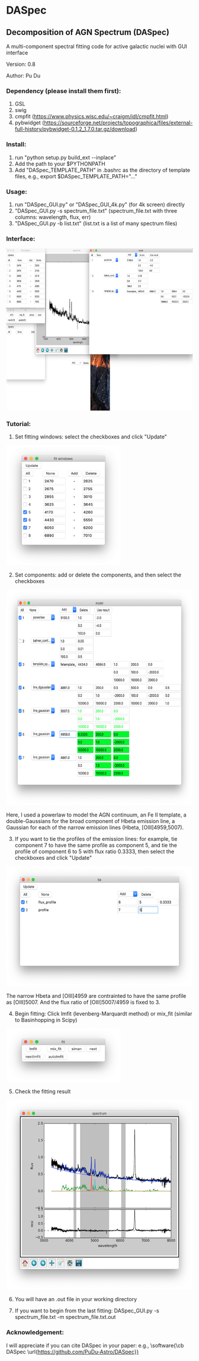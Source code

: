 # DASpec
## Decomposition of AGN Spectrum (DASpec)
A multi-component spectral fitting code for active galactic nuclei with GUI interface

Version: 0.8

Author: Pu Du

### Dependency (please install them first):
1. GSL
2. swig
3. cmpfit 
(https://www.physics.wisc.edu/~craigm/idl/cmpfit.html)
4. pybwidget 
(https://sourceforge.net/projects/topographica/files/external-full-history/pybwidget-0.1.2_1.7.0.tar.gz/download)

### Install:
1. run "python setup.py build_ext --inplace"
2. Add the path to your $PYTHONPATH
3. Add "DASpec_TEMPLATE_PATH" in .bashrc as the directory of template files, e.g., export $DASpec_TEMPLATE_PATH="..."

### Usage:
1. run "DASpec_GUI.py" or "DASpec_GUI_4k.py" (for 4k screen) directly
2. "DASpec_GUI.py -s spectrum_file.txt" (spectrum_file.txt with three columns: wavelength, flux, err)
3. "DASpec_GUI.py -b list.txt" (list.txt is a list of many spectrum files)

### Interface:

<img src="https://github.com/PuDu-Astro/images_for_doc/blob/master/Interface.png" width="720" height="438">

### Tutorial:

1. Set fitting windows: select the checkboxes and click "Update"

<img src="https://github.com/PuDu-Astro/images_for_doc/blob/master/fit_wins.png" width="309" height="325">

2. Set components: add or delete the components, and then select the checkboxes

<img src="https://github.com/PuDu-Astro/images_for_doc/blob/master/Components.png" width="684" height="583">

Here, I used a powerlaw to model the AGN continuum, an Fe II template, a double-Gaussians for the broad component of Hbeta emission line, a Gaussian for each of the narrow emission lines (Hbeta, [OIII]4959,5007). 

3. If you want to tie the profiles of the emission lines: for example, tie component 7 to have the same profile as component 5, and tie the profile of component 6 to 5 with flux ratio 0.3333, then select the checkboxes and click "Update"

<img src="https://github.com/PuDu-Astro/images_for_doc/blob/master/fit_tie.png" width="571" height="325">

The narrow Hbeta and [OIII]4959 are contrainted to have the same profile as [OIII]5007. And the flux ratio of [OIII]5007/4959 is fixed to 3.

4. Begin fitting: Click lmfit (levenberg-Marquardt method) or mix_fit (similar to Basinhopping in Scipy)

<img src="https://github.com/PuDu-Astro/images_for_doc/blob/master/fit_buttons.png" width="309" height="145">

5. Check the fitting result

<img src="https://github.com/PuDu-Astro/images_for_doc/blob/master/Spectrum_window.png" width="564" height="513">

6. You will have an .out file in your working directory

7. If you want to begin from the last fitting: DASpec_GUI.py -s spectrum_file.txt -m spectrum_file.txt.out

### Acknowledgement:
I will appreciate if you can cite DASpec in your paper: e.g., \software{\cb DASpec \url{https://github.com/PuDu-Astro/DASpec}}
